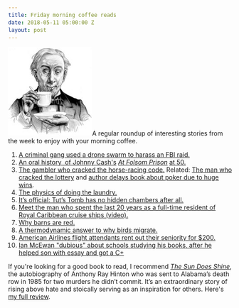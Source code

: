 ```yaml
---
title: Friday morning coffee reads
date: 2018-05-11 05:00:00 Z
layout: post
---
```


![](/assets/images/3b50391u-Edit-800-189x200.jpg)A regular roundup of interesting stories from the week to enjoy with your morning coffee.

1. [A criminal gang used a drone swarm to harass an FBI raid.](https://www.defenseone.com/technology/2018/05/criminal-gang-used-drone-swarm-obstruct-fbi-raid/147956/)
2. [An oral history  of Johnny Cash's](https://www.rollingstone.com/country/features/johnny-cashs-at-folsom-prison-an-oral-history-w519873) [_At Folsom Prison_](https://www.rollingstone.com/country/features/johnny-cashs-at-folsom-prison-an-oral-history-w519873) [at 50.](https://www.rollingstone.com/country/features/johnny-cashs-at-folsom-prison-an-oral-history-w519873)
3. [The gambler who cracked the horse-racing code.](https://www.bloomberg.com/news/features/2018-05-03/the-gambler-who-cracked-the-horse-racing-code) Related: [The man who cracked the lottery](https://www.nytimes.com/interactive/2018/05/03/magazine/money-issue-iowa-lottery-fraud-mystery.html) and [author delays book about poker due to huge wins](http://www.signature-reads.com/2018/05/author-delays-book-about-poker-due-huge-wins/).
4. [The physics of doing the laundry.](https://cosmosmagazine.com/physics/coming-clean-the-physics-of-doing-the-laundry)
5. [It’s official: Tut’s Tomb has no hidden chambers after all.](https://news.nationalgeographic.com/2018/05/king-tut-tutankhamun-tomb-radar-results-science/)
6. [Meet the man who spent the last 20 years as a full-time resident of Royal Caribbean cruise ships (video).](https://www.nytimes.com/2018/05/01/opinion/cruise-caribbean-retirement.html)
7. [Why barns are red.](https://blogs.loc.gov/picturethis/2018/05/a-closer-look-why-barns-are-red/)
8. [A thermodynamic answer to why birds migrate.](https://www.quantamagazine.org/a-thermodynamic-answer-to-why-birds-migrate-20180507/)
9. [American Airlines flight attendants rent out their seniority for $200.](https://viewfromthewing.boardingarea.com/2018/04/30/american-airlines-flight-attendants-rent-seniority-200/)
10. [Ian McEwan "dubious" about schools studying his books, after he helped son with essay and got a C+](https://www.telegraph.co.uk/news/2018/05/06/ian-mcewan-dubious-schools-studying-books-helped-son-essay-got/)

If you're looking for a good book to read, I recommend _[The Sun Does Shine](https://amzn.to/2GwgwFW)_, the autobiography of Anthony Ray Hinton who was sent to Alabama’s death row in 1985 for two murders he didn’t commit. It’s an extraordinary story of rising above hate and stoically serving as an inspiration for others. Here's [my full review](https://kenbooth.net/review-the-sun-does-shine/).

